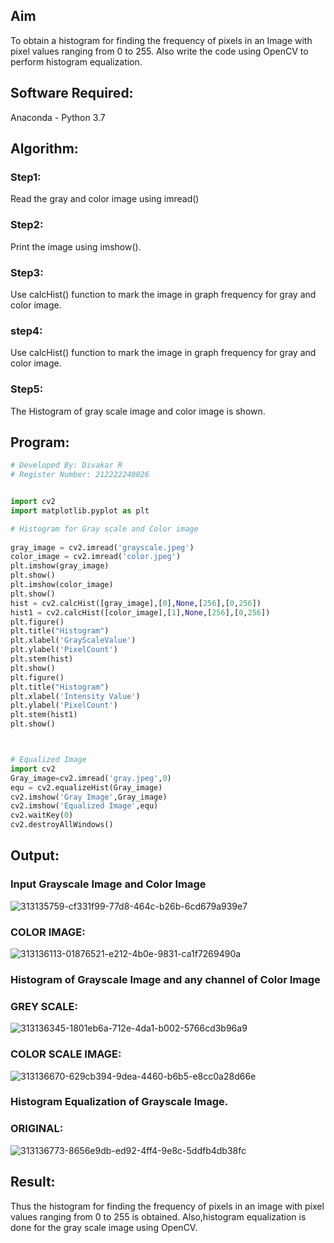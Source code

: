 ## Aim
To obtain a histogram for finding the frequency of pixels in an Image with pixel values ranging from 0 to 255. Also write the code using OpenCV to perform histogram equalization.

## Software Required:
Anaconda - Python 3.7

## Algorithm:
### Step1:
Read the gray and color image using imread()

### Step2:
Print the image using imshow().



### Step3:
Use calcHist() function to mark the image in graph frequency for gray and color image.

### step4:
Use calcHist() function to mark the image in graph frequency for gray and color image.

### Step5:
The Histogram of gray scale image and color image is shown.


## Program:
```python
# Developed By: Divakar R
# Register Number: 212222240026


import cv2
import matplotlib.pyplot as plt

# Histogram for Gray scale and Color image
 
gray_image = cv2.imread('grayscale.jpeg')
color_image = cv2.imread('color.jpeg')
plt.imshow(gray_image)
plt.show()
plt.imshow(color_image)
plt.show()
hist = cv2.calcHist([gray_image],[0],None,[256],[0,256])
hist1 = cv2.calcHist([color_image],[1],None,[256],[0,256])
plt.figure()
plt.title("Histogram")
plt.xlabel('GrayScaleValue')
plt.ylabel('PixelCount')
plt.stem(hist)
plt.show()
plt.figure()
plt.title("Histogram")
plt.xlabel('Intensity Value')
plt.ylabel('PixelCount')
plt.stem(hist1)
plt.show()



# Equalized Image
import cv2
Gray_image=cv2.imread('gray.jpeg',0)
equ = cv2.equalizeHist(Gray_image)
cv2.imshow('Gray Image',Gray_image)
cv2.imshow('Equalized Image',equ)
cv2.waitKey(0)
cv2.destroyAllWindows()

```
## Output:
### Input Grayscale Image and Color Image
![313135759-cf331f99-77d8-464c-b26b-6cd679a939e7](https://github.com/divakar618/Histogram-of-an-images/assets/121932143/ba69f808-bdba-4f5b-9c44-875266b5ede7)

### COLOR IMAGE:
![313136113-01876521-e212-4b0e-9831-ca1f7269490a](https://github.com/divakar618/Histogram-of-an-images/assets/121932143/707a9270-10d9-4aa5-aa95-92e212e1e949)



### Histogram of Grayscale Image and any channel of Color Image
### GREY SCALE:
![313136345-1801eb6a-712e-4da1-b002-5766cd3b96a9](https://github.com/divakar618/Histogram-of-an-images/assets/121932143/f8f9fac0-2e61-42d1-ab73-689ba5f96e03)

### COLOR SCALE IMAGE:
![313136670-629cb394-9dea-4460-b6b5-e8cc0a28d66e](https://github.com/divakar618/Histogram-of-an-images/assets/121932143/bdfb99da-7d20-4c5d-a0da-30de13976ca8)


### Histogram Equalization of Grayscale Image.
### ORIGINAL:
![313136773-8656e9db-ed92-4ff4-9e8c-5ddfb4db38fc](https://github.com/divakar618/Histogram-of-an-images/assets/121932143/c5ac094c-b012-4e3a-8b4d-988c49723548)



## Result: 
Thus the histogram for finding the frequency of pixels in an image with pixel values ranging from 0 to 255 is obtained. Also,histogram equalization is done for the gray scale image using OpenCV.
